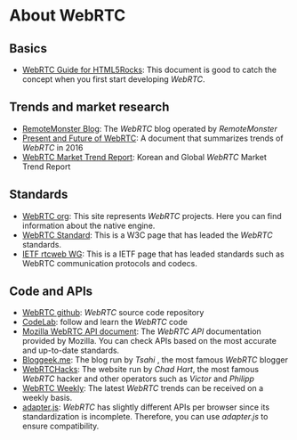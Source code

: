 # About WebRTC

## Basics

* [WebRTC Guide for HTML5Rocks](https://www.html5rocks.com/en/tutorials/webrtc/basics/): This document is good to catch the concept when you first start developing *WebRTC*.

## Trends and market research

* [RemoteMonster Blog](http://blog.remotemonster.com): The *WebRTC* blog operated by *RemoteMonster*
* [Present and Future of WebRTC](https://blog.remotemonster.com/webrtc-현재와-미래-8858579a4264): A document that summarizes trends of *WebRTC* in 2016
* [WebRTC Market Trend Report](https://blog.remotemonster.com/webrtc-시장동향-리포트-f880a45a3bce): Korean and Global *WebRTC* Market Trend Report

## Standards

* [WebRTC org](https://webrtc.org/): This site represents *WebRTC* projects. Here you can find information about the native engine.
* [WebRTC Standard](https://www.w3.org/TR/webrtc/): This is a W3C page that has leaded the *WebRTC* standards.
* [IETF rtcweb WG](https://tools.ietf.org/wg/rtcweb/): This is a IETF page that has leaded standards such as WebRTC communication protocols and codecs.

## Code and APIs

* [WebRTC github](https://github.com/webrtc): *WebRTC* source code repository
* [CodeLab](https://bitbucket.org/webrtc/codelab): follow and learn the *WebRTC* code
* [Mozilla WebRTC API document](https://developer.mozilla.org/ko/docs/Web/API/WebRTC_API): The *WebRTC API* documentation provided by Mozilla. You can check APIs based on the most accurate and up-to-date standards.
* [Bloggeek.me](https://bloggeek.me/): The blog run by *Tsahi* , the most famous *WebRTC* blogger
* [WebRTCHacks](https://webrtchacks.com/): The website run by *Chad Hart*, the most famous *WebRTC* hacker and other operators such as *Victor* and *Philipp*
* [WebRTC Weekly](https://webrtcweekly.com/): The latest *WebRTC* trends can be received on a weekly basis.
* [adapter.js](https://github.com/webrtc/adapter): *WebRTC* has slightly different APIs per browser since its standardization is incomplete. Therefore, you can use *adapter.js* to ensure compatibility.
